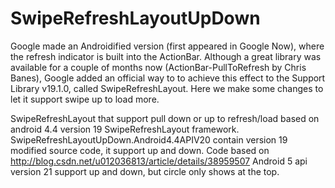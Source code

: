 SwipeRefreshLayoutUpDown
========================

Google made an Androidified version (first appeared in Google Now), where the refresh indicator is built into the ActionBar. Although a great library was available for a couple of months now (ActionBar-PullToRefresh by Chris Banes), Google added an official way to to achieve this effect to the Support Library v19.1.0, called SwipeRefreshLayout.
Here we make some changes to let it support swipe up to load more.

SwipeRefreshLayout that support pull down or up to refresh/load based on android 4.4 version 19 SwipeRefreshLayout framework.
SwipeRefreshLayoutUpDown.Android4.4APIV20 contain version 19 modified source code, it support up and down. Code based on http://blog.csdn.net/u012036813/article/details/38959507
Android 5 api version 21  support up and down, but circle only shows at the top.



